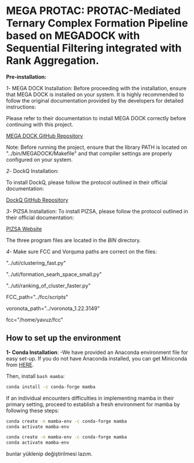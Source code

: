 <h1> MEGA PROTAC: PROTAC-Mediated Ternary Complex Formation Pipeline based on MEGADOCK with Sequential Filtering integrated with Rank Aggregation. </h1>


**Pre-installation:**


*1*- MEGA DOCK Installation:
Before proceeding with the installation, ensure that MEGA DOCK is installed on your system. It is highly recommended to follow the original documentation provided by the developers for detailed instructions:

Please refer to their documentation to install MEGA DOCK correctly before continuing with this project.

[MEGA DOCK GitHub Repository
](https://github.com/akiyamalab/MEGADOCK)

Note: Before running the project, ensure that the library PATH is located on "../bin/MEGADOCK/Makefile" and that compiler settings are properly configured on your system.


*2*- DockQ Installation:

To install DockQ, please follow the protocol outlined in their official documentation:

[DockQ GitHub Repository
](https://github.com/bjornwallner/DockQ)

*3*- PIZSA Installation:
To install PIZSA, please follow the protocol outlined in their official documentation:

[PIZSA Website
](http://cospi.iiserpune.ac.in/pizsa/Download/Download.html)

The three program files are located in the *BIN* directory.


*4*- Make sure FCC and Vorquma paths are correct on the files:

"../uti/clustering_fast.py"

"../uti/formation_searh_space_small.py"

"../uti/ranking_of_cluster_faster.py"

FCC_path="../fcc/scripts"

voronota_path="../voronota_1.22.3149"

fcc="/home/yavuz/fcc"


<h2>How to set up the environment</h2>


**1- Conda Installation**:
-We have provided an Anaconda environment file for easy set-up. If you do not have Anaconda installed, you can get Miniconda from [HERE](https://docs.anaconda.com/free/miniconda/).

Then, install ```bash mamba```:
```bash
conda install -c conda-forge mamba
```

If an individual encounters difficulties in implementing mamba in their primary setting, proceed to establish a fresh environment for mamba by following these steps:
```bash
conda create -n mamba-env -c conda-forge mamba
conda activate mamba-env
```

```bash
conda create -n mamba-env -c conda-forge mamba
conda activate mamba-env
```




bunlar yüklenip değiştirilmesi lazım.

